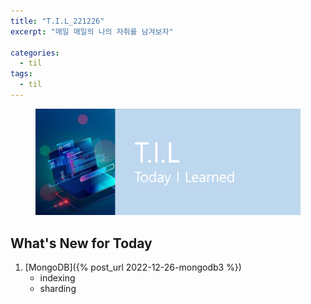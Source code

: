```yaml
---
title: "T.I.L_221226"
excerpt: "매일 매일의 나의 자취를 남겨보자"

categories:
  - til
tags:
  - til
---
```

<figure>
    <img src="/assets/images/til_image.png">
</figure>

## What's New for Today   
1. [MongoDB]({% post_url 2022-12-26-mongodb3 %})
    - indexing
    - sharding
    
    
    
    